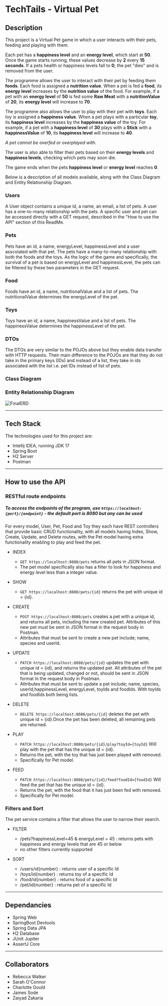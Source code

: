 # TechTails - Virtual Pet


## Description

This project is a Virtual Pet game in which a user interacts with their pets, feeding and playing with them. 

Each pet has a **happiness level** and an **energy level**, which start at **50**. Once the game starts running, these values decrease by **2** every **15 seconds**. If a pets health or happiness levels fall to **0**, the pet "dies" and is removed from the user.

The programme allows the user to interact with their pet by feeding them **foods**. Each food is assigned a **nutrition value**. When a pet is fed a **food**, its **energy level** increases by the **nutrition value** of the food. For example, if a pet with an **energy level** of **50** is fed some **Raw Meat** with a **nutritionValue** of **20**, its **energy level** will increase to **70**. 

The programme also allows the user to play with their pet with **toys**. Each toy is assigned a **happiness value**. When a pet plays with a particular **toy**, its **happiness level** increases by the **happiness value** of the toy. For example, if a pet with a **happiness level** of **30** plays with a **Stick** with a **happinessValue** of **10**, its **happiness level** will increase to **40**.

*A pet cannot be overfed or overplayed with.*

The user is also able to filter their pets based on their **energy levels** and **happiness levels**, checking which pets may soon die. 

The game ends when the pets **happiness level** or **energy level** reaches **0**.

Below is a description of all models available, along with the Class Diagram and Entity Relationship Diagram.

### Users
A User object contains a unique id, a name, an email, a list of pets. A user has a one-to-many relationship with the pets. A specific user and pet can be accessed directly with a GET request, described in the "How to use the API" section of this ReadMe.

### Pets
Pets have an id, a name, energyLevel, happinessLevel and a user asscoiated with that pet. The pets have a many-to-many relationship with both the foods and the toys. As the logic of the game and specifically, the survival of a pet is based on energyLevel and happinessLevel, the pets can be filtered by these two parameters in the GET request.

### Food
Foods have an id, a name, nutritionalValue and a list of pets. The nutritionalValue determines the energyLevel of the pet.

### Toys
Toys have an id, a name, happinessValue and a list of pets. The happinessValue determines the happinessLevel of the pet.

### DTOs
The DTOs are very similar to the POJOs above but they enable data transfer with HTTP requests. Their main difference to the POJOs are that they do not take in the primary keys (IDs) and instead of a list, they take in ids associated with the list i.e. pet IDs instead of list of pets.
 
### Class Diagram



### Entity Relationship Diagram
![FinalERD](https://github.com/RNWalker/BackEndProjectGroup4/assets/78052216/04b5ea68-b412-44f4-a916-5c7d0a822108)


-------------

## Tech Stack

The technologies used for this project are:
- Intellij IDEA, running JDK 17
- Spring Boot
- H2 Server
- Postman


-------------


## How to use the API

### RESTful route endpoints

##### To access the endpoints of the program, use `https://localhost:{port}/{endpoint}` - the default port is 8080 but any can be used

For every model, User, Pet, Food and Toy they each have REST controllers that provide basic CRUD functionality, with all models having Index, Show, Create, Update, and Delete routes, with the Pet model having extra functionality enabling to play and feed the pet.

- INDEX
  - `GET https://localhost:8080/pets` returns all pets in JSON format.
  - The pet model specifically also has a filter to look for happiness and energy level less than a integer value.

- SHOW
  - `GET https://localhost:8080/pets/{id}` returns the pet with unique id = {id}.

- CREATE
  - `POST https://localhost:8080/pets` creates a pet with a unique id, and returns all pets, including the new created pet. Attributes of this new pet must be sent in JSON format in the request body in Postman.
  - Attributes that must be sent to create a new pet include; name, species and userId.

- UPDATE
  - `PATCH https://localhost:8080/pets/{id}` updates the pet with unique id = {id}, and returns the updated pet. All attributes of the pet that is being updated, changed or not, should be sent in JSON format in the request body in Postman. 
  - Attributes that must be sent to update a pet include; name, species, userId,happinessLevel, energyLevel, toyIds and foodIds. With toyIds and foodIds both being lists.

- DELETE
  - `DELETE https://localhost:8080/pets/{id}` deletes the pet with unique id = {id}.Once the pet has been deleted, all remaining pets are returned.
  
- PLAY
  - `PATCH https://localhost:8080/pets/{id}/play?toyId={toyId}` Will play with the pet that has the unique id = {id}.
  - Returns the pet, with the toy that has just been played with removed.
  - Specifically for Pet model.

- FEED
  - `PATCH https://localhost:8080/pets/{id}/feed?foodId={foodId}` Will feed the pet that has the unique id = {id}.
  - Returns the pet, with the food that it has just been fed with removed.
  - Specifically for Pet model. 

### Filters and Sort

The pet service contains a filter that allows the user to narrow their search.

- FILTER
  - /pets?happinessLevel=45 & energyLevel = 45 : returns pets with happiness and energy levels that are 45 or below
  - no other filters currently supported
  
 
- SORT
  - /users/id{number} : returns user of a specific Id
  - /toys/id{number}  : returns toy of a specific Id
  - /food/id{number}  : returns food of a specific Id
  - /pet/id{number}   : returns pet of a specific Id
    
    
----------------

## Dependancies
- Spring Web
- SpringBoot Devtools
- Spring Data JPA
- H2 Database
- JUnit Jupiter
- AssertJ Core

----------------

## Collaborators
- Rebecca Walker
- Sarah O'Connor
- Charlotte Gould
- James Sode
- Zaiyad Zakaria
